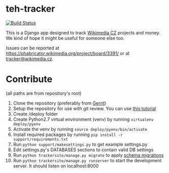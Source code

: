 teh-tracker
===========
[![Build Status](https://integration.wikimedia.org/ci/job/wikimedia-cz-tracker-tox-docker/badge/icon)](https://integration.wikimedia.org/ci/view/WMF/job/wikimedia-cz-tracker-tox-docker/)

This is a Django app designed to track [Wikimedia CZ](https://www.wikimedia.cz/) projects and money. We kind of hope it might be useful for someone else too.

Issues can be reported at https://phabricator.wikimedia.org/project/board/3391/ or at tracker@wikimedia.cz.

# Contribute

(all paths are from repository's root)

1. Clone the repository (preferably from [Gerrit](https://gerrit.wikimedia.org/r/admin/projects/wikimedia-cz/tracker))
2. Setup the repository for use with git review. You can use [this tutorial](https://www.mediawiki.org/wiki/Gerrit/Tutorial)
3. Create /deploy folder
4. Create Python2.7 virtual environment (venv) by running `virtualenv deploy/pyenv`
5. Activate the venv by running `source deploy/pyenv/bin/activate`
6. Install required packages by running `pip install -r support/requirements.txt`
7. Run `python support/makesettings.py` to get example settings.py
8. Edit settings.py's DATABASES sections to contain valid DB settings
9. Run `python trackersite/manage.py migrate` to apply [schema migrations](https://en.wikipedia.org/wiki/Schema_migration)
10. Run `python trackersite/manage.py runserver` to start the development server. It should listen on localhost:8000
